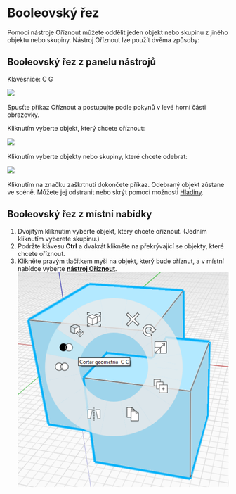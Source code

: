 # Booleovský řez

Pomocí nástroje Oříznout můžete oddělit jeden objekt nebo skupinu z jiného objektu nebo skupiny. Nástroj Oříznout lze použít dvěma způsoby:

## Booleovský řez z panelu nástrojů

Klávesnice: C G

![](../.gitbook/assets/cut\_tool.png)

Spusťte příkaz Oříznout a postupujte podle pokynů v levé horní části obrazovky.

Kliknutím vyberte objekt, který chcete oříznout:

![](../.gitbook/assets/boolean\_cut.png)

Kliknutím vyberte objekty nebo skupiny, které chcete odebrat:

![](../.gitbook/assets/boolean\_cut2.png)

Kliknutím na značku zaškrtnutí dokončete příkaz. Odebraný objekt zůstane ve scéně. Můžete jej odstranit nebo skrýt pomocí možnosti [Hladiny](layers.md).

## Booleovský řez z místní nabídky

1. Dvojitým kliknutím vyberte objekt, který chcete oříznout. (Jedním kliknutím vyberete skupinu.)
2. Podržte klávesu **Ctrl** a dvakrát klikněte na překrývající se objekty, které chcete oříznout.
3. Klikněte pravým tlačítkem myši na objekt, který bude oříznut, a v místní nabídce vyberte [**nástroj Oříznout**](https://github.com/FormIt3D/autodesk-formit-360-windows-help/tree/c377e7b8a3b8e43e684321d0b7de867608d317a3/tool-library/boolean-operations.md). ![](<../.gitbook/assets/cut tool.png>)
